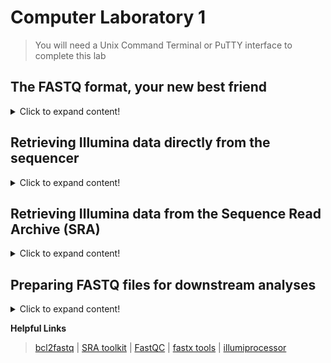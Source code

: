 # Computer Laboratory 1
>You will need a Unix Command Terminal or PuTTY interface to complete this lab
## The FASTQ format, your new best friend

<details>
  <summary>Click to expand content!</summary>

>NGS files can be rather large and most phylogenetics and populations genetics software packages import Illumina data as FASTQ files. The individual sequences in a FASTQ file are called 'reads'. There can be millions of reads in a single FASTQ file. 

Each DNA sequence in a FASTQ file looks like this: 
```
@M01811:34:000000000-ACGFH:1:1101:10492:1210 1:N:0:15
ACTTGTATTAAGACTAATGTTCATTATTACCCCAACTTCTTTTGAAGCTGGCAAAATTTCAAAAATTATAACACACTCAGAAACTATTTTAATTGCAAAGATGGTTCTGAGAGGCTGCCTTAAATGCAGAGATCTAGCTATCTTTCTTTCTCCCCTCTCTAGGGATTCTTCAGAAGGAGTCAGCAGAACAATGCCTCATATTCCTGCCCAAGGCAGAGAAACTGTTTAATTGACAGAACCAACAGAAATCGCTGCCAACACTGCCGTCTGCAGAAGTGTCTTGCCCTAGGAATGTCTCGAGATGG
+
CCCCCGGGFGGFGGGGGGGCFGGGGGGGGGGGGGGGGGGGGGGDGFGGGGGGGGGGGFGGCFGFGE<EAFGGGGGDFFGFG<FGGFFFGGGGGFFGGGGGGGGFAFFCFGGGGDCGGGGCDFFGGGFC,FFGAF9FFGGGGGGGGGGGGGFGG?FFGGGGGGGGGGGGFGGFFEGF@>EFGGGGGGFGGGGGDG?;DDEFGGGGFGG,@FGFFGG>FGGFGGFG?DGGGFGGFGGGGGGGGFFFFFCFFFDFFFFFFFFFFFFFFFFFFD6@;CFFF=CEEFEFF303,()1;;EECF4)62=A3
```  
The first line provides information from the sequencer (flow cell), the second the inferred DNA sequence, the third a standard +, and the fourth the Phred quality score (Q score). 

Phred Quality Score | Probability of Incorrect Base Call  | Base Call Accuracy
------------ | -------------  | -------------
10 | 1 in 10 | 90%
20 | 1 in 100  | 99%
30 | 1 in 1,000  | 99.9%
40 | 1 in 10,000  | 99.99%
50 | 1 in 100,000  | 99.999%
  
  

</details>

## Retrieving Illumina data directly from the sequencer

<details>
  <summary>Click to expand content!</summary>

>If you are getting sequence data back from the NHM NextSeq or MiSeq, you will need to use...
  
</details>

## Retrieving Illumina data from the Sequence Read Archive (SRA)

<details>
  <summary>Click to expand content!</summary>

>If you want to obtain previously published data, you will want to use the SRA toolkit from NCBI. 

 1. Download and install the SRA Toolkit from NCBI/Github:
>For Ubuntu (e.g. Franklin@NHM)    
```
wget http://ftp-trace.ncbi.nlm.nih.gov/sra/sdk/current/sratoolkit.current-ubuntu64.tar.gz  
```
```
tar -xf sratoolkit.current-ubuntu64.tar.gz
```
```
rm sratoolkit.current-ubuntu64.tar.gz
```  
```
cd sratoolkit.current-ubuntu64
```
```
cd bin
```
```
./vdb-config --interactive
```
This will open the SRA configuration. Use the Configuration Guide [here](https://github.com/ncbi/sra-tools/wiki/03.-Quick-Toolkit-Configuration). Then test with the following command:
```
./fastq-dump --stdout -X 2 SRR390728
```
You should see this output:
```
Read 2 spots for SRR390728
Written 2 spots for SRR390728
@SRR390728.1 1 length=72
CATTCTTCACGTAGTTCTCGAGCCTTGGTTTTCAGCGATGGAGAATGACTTTGACAAGCTGAGAGAAGNTNC
+SRR390728.1 1 length=72
;;;;;;;;;;;;;;;;;;;;;;;;;;;9;;665142;;;;;;;;;;;;;;;;;;;;;;;;;;;;;96&&&&(
@SRR390728.2 2 length=72
AAGTAGGTCTCGTCTGTGTTTTCTACGAGCTTGTGTTCCAGCTGACCCACTCCCTGGGTGGGGGGACTGGGT
+SRR390728.2 2 length=72
;;;;;;;;;;;;;;;;;4;;;;3;393.1+4&&5&&;;;;;;;;;;;;;;;;;;;;;<9;<;;;;;464262
```  
  
  2. Download some data using the SRA toolkit. As an example we will use Illumina MiSeq data from an individual of *Cylindrophis* *ruffus* used in Streicher & Wiens [2016](https://www.sciencedirect.com/science/article/abs/pii/S1055790316300495?via%3Dihub):

```
./fasterq-dump SRR3284185
```
  
You shoud see the following output: 
  
```
spots read:     115,128
reads read:     230,256
reads written:  230.256
```
>Read 1 (SRR3284185_1.fastq) and Read 2 (SRR3284185_2.fastq) data are now in your working directory.

</details>


## Preparing FASTQ files for downstream analyses

<details>
  <summary>Click to expand content!</summary>

>There are several things we want to do to a FASTQ file before we analyse it including removing bad quality bases and the adapter contamination we discussed in lecture.     

 1. We want to figure out what kind of Q-scores we are dealing with. Older Illumina machines used a system called phred-64 scoring whereas newer Illumina (and other sequencing platforms) use phred-33 scoring. Let's start by downloading and installing FastQC: 
  
```
wget https://www.bioinformatics.babraham.ac.uk/projects/fastqc/fastqc_v0.11.9.zip
```
```
unzip fastqc_v0.11.9.zip
```  
```  
rm fastqc_v0.11.9.zip
``` 
```
cd FastQC 
```  
```
chmod 755 fastqc
``` 

 2. Let's use the MiSeq files from *Cylindrophis* *ruffus* as example data. First, let's navigate to the SRA toolkit ```bin``` directory. Then determine the $PATH:
  
```
pwd  
```  
Your directory structure will differ from mine based on your user name. On Franklin, mine is: 
```
/home/jefs/NGS_course/sratoolkit.2.11.0-ubuntu64/bin  
```
```  
mv SRR3284185_1.fastq /home/jefs/NGS_course/FastQC
```
```  
mv SRR3284185_2.fastq /home/jefs/NGS_course/FastQC
```    
Now that both of the FASTQ files have been moved. Let's navigate to the FastQC directory. 
  

 3. Using Illumiprocessor to remove adapter contamination is helpful when you have multiplexed samples. A congiguration file is needed. The configuration file looks like this:

```
[adapters]
i7:AGATCGGAAGAGCACACGTCTGAACTCCAGTCAC*ATCTCGTATGCCGTCTTCTGCTTG
i5:AGATCGGAAGAGCGTCGTGTAGGGAAAGAGTGTAGATCTCGGTGGTCGCCGTATCATT

[tag sequences]  
INDEX-01:ATCACG
INDEX-02:CGATGT
INDEX-03:TTAGGC
INDEX-04:TGACCA
  
[tag map]
1_S1:INDEX-01
2_S2:INDEX-02
3_S3:INDEX-03
4_S4:INDEX-04  
```
The adapter section identifies the universal adapter sequences, the tag sequences are the unique barcodes for each sample; the tag map is used to name output files. 
  
</details>

**Helpful Links** 
>[bcl2fastq](https://emea.support.illumina.com/sequencing/sequencing_software/bcl2fastq-conversion-software.html) | [SRA toolkit](https://github.com/ncbi/sra-tools/wiki) | 
[FastQC](https://www.bioinformatics.babraham.ac.uk/projects/fastqc/) | [fastx tools](http://hannonlab.cshl.edu/fastx_toolkit/) | [illumiprocessor](https://illumiprocessor.readthedocs.io/en/latest/)
